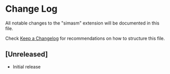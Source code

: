 # Change Log

All notable changes to the "simasm" extension will be documented in this file.

Check [Keep a Changelog](http://keepachangelog.com/) for recommendations on how to structure this file.

## [Unreleased]

- Initial release